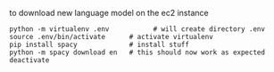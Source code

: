 to download new language model on the ec2 instance

```
python -m virtualenv .env           # will create directory .env
source .env/bin/activate      # activate virtualenv
pip install spacy             # install stuff
python -m spacy download en   # this should now work as expected
deactivate

```
